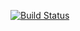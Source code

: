 [![Build Status](https://app.travis-ci.com/ikioresko/weater.svg?branch=master)](https://app.travis-ci.com/ikioresko/weater)